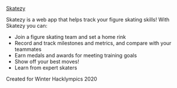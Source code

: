 <a href="https://devpost.com/software/skatezy">Skatezy</a>

Skatezy is a web app that helps track your figure skating skills! With Skatezy you can:

* Join a figure skating team and set a home rink  
* Record and track milestones and metrics, and compare with your teammates  
* Earn medals and awards for meeting training goals  
* Show off your best moves!  
* Learn from expert skaters



Created for Winter Hacklympics 2020
